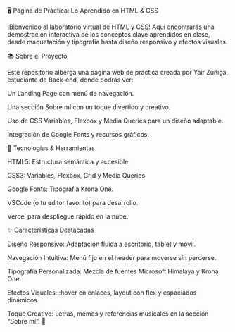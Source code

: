 🖥️ Página de Práctica: Lo Aprendido en HTML & CSS

¡Bienvenido al laboratorio virtual de HTML y CSS! Aquí encontrarás una demostración interactiva de los conceptos clave aprendidos en clase, desde maquetación y tipografía hasta diseño responsivo y efectos visuales.

📚 Sobre el Proyecto

Este repositorio alberga una página web de práctica creada por Yair Zuñiga, estudiante de Back-end, donde podrás ver:

Un Landing Page con menú de navegación.

Una sección Sobre mí con un toque divertido y creativo.

Uso de CSS Variables, Flexbox y Media Queries para un diseño adaptable.

Integración de Google Fonts y recursos gráficos.

🎨 Tecnologías & Herramientas

HTML5: Estructura semántica y accesible.

CSS3: Variables, Flexbox, Grid y Media Queries.

Google Fonts: Tipografía Krona One.

VSCode (o tu editor favorito) para desarrollo.

Vercel para despliegue rápido en la nube.

✨ Características Destacadas

Diseño Responsivo: Adaptación fluida a escritorio, tablet y móvil.

Navegación Intuitiva: Menú fijo en el header para moverse sin perderse.

Tipografía Personalizada: Mezcla de fuentes Microsoft Himalaya y Krona One.

Efectos Visuales: :hover en enlaces, layout con flex y espaciados dinámicos.

Toque Creativo: Letras, memes y referencias musicales en la sección “Sobre mí”. 🎵
